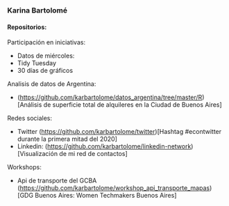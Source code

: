 ### Karina Bartolomé

#### Repositorios: 

Participación en iniciativas: 
- Datos de miércoles:
- Tidy Tuesday
- 30 días de gráficos

Analisis de datos de Argentina: 
- (https://github.com/karbartolome/datos_argentina/tree/master/R) [Análisis de superficie total de alquileres en la Ciudad de Buenos Aires]

Redes sociales: 
- Twitter (https://github.com/karbartolome/twitter)[Hashtag #econtwitter durante la primera mitad del 2020]
- Linkedin: (https://github.com/karbartolome/linkedin-network) [Visualización de mi red de contactos]

Workshops: 
- Api de transporte del GCBA (https://github.com/karbartolome/workshop_api_transporte_mapas)[GDG Buenos Aires: Women Techmakers Buenos Aires]

